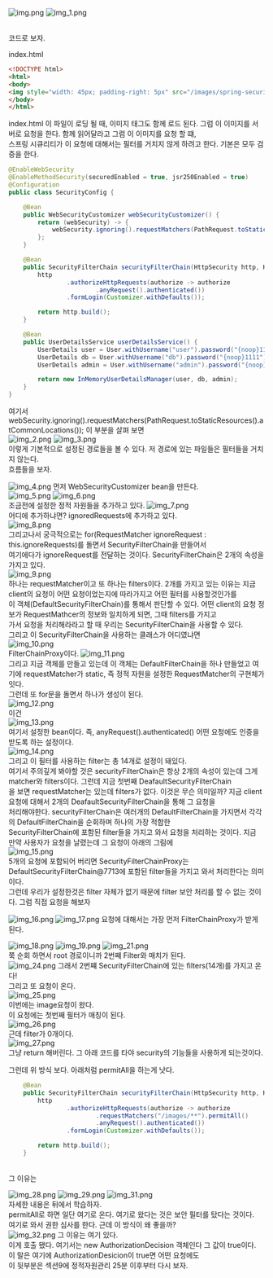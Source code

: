 ![img.png](img.png)
![img_1.png](img_1.png)

<br>
코드로 보자. 

index.html
```html
<!DOCTYPE html>
<html>
<body>
<img style="width: 45px; padding-right: 5px" src="/images/spring-security-project.png" alt="">
</body>
</html>
```
index.html 이 파일이 로딩 될 때, 이미지 태그도 함께 로드 된다. 그럼 이 이미지를 서버로 요청을 한다. 함께 읽어달라고 그럼 이 이미지를 요청 할 떄, <br>
스프링 시큐리티가 이 요청에 대해서는 필터를 거치지 않게 하려고 한다. 기본은 모두 검증을 한다. <br>

```java
@EnableWebSecurity
@EnableMethodSecurity(securedEnabled = true, jsr250Enabled = true)
@Configuration
public class SecurityConfig {

    @Bean
    public WebSecurityCustomizer webSecurityCustomizer() {
        return (webSecurity) -> {
            webSecurity.ignoring().requestMatchers(PathRequest.toStaticResources().atCommonLocations());
        };
    }

    @Bean
    public SecurityFilterChain securityFilterChain(HttpSecurity http, HandlerMappingIntrospector introspector) throws Exception {
        http
                .authorizeHttpRequests(authorize -> authorize
                        .anyRequest().authenticated())
                .formLogin(Customizer.withDefaults());

        return http.build();
    }

    @Bean
    public UserDetailsService userDetailsService() {
        UserDetails user = User.withUsername("user").password("{noop}1111").roles("USER").build();
        UserDetails db = User.withUsername("db").password("{noop}1111").roles("DB").build();
        UserDetails admin = User.withUsername("admin").password("{noop}1111").roles("ADMIN", "SECURE").build();

        return new InMemoryUserDetailsManager(user, db, admin);
    }
}
```

여기서 webSecurity.ignoring().requestMatchers(PathRequest.toStaticResources().atCommonLocations()); 이 부분을 살펴 보면 <br>
![img_2.png](img_2.png)
![img_3.png](img_3.png)
<br>
이렇게 기본적으로 설정된 경로들을 볼 수 있다. 저 경로에 있는 파일들은 필터들을 거치지 않는다. <br>
흐름들을 보자. <br>

![img_4.png](img_4.png)
먼저 WebSecurityCustomizer bean을 만든다. <br>
![img_5.png](img_5.png) 
![img_6.png](img_6.png) <Br>
 조금전에 설정한 정적 자원들을 추가하고 있다.
![img_7.png](img_7.png) <br>
어디에 추가하냐면? ignoredRequests에 추가하고 있다. <br>
![img_8.png](img_8.png) <br>
그리고나서 궁극적으로는 for(RequestMatcher ignoreRequest : this.ignoreRequests)를 돌면서 SecurityFilterChain을 만들어서 <br>
여기에다가 ignoreRequest를 전달하는 것이다. SecurityFilterChain은 2개의 속성을 가지고 있다. <br>
![img_9.png](img_9.png) <br>
하나는 requestMatcher이고 또 하나는 filters이다. 2개를 가지고 있는 이유는 지금 client의 요청이 어떤 요청이었는지에 따라가지고 어떤 필터를 사용할것인가를 <br>
이 객체(DefaultSecurityFilterChain)를 통해서 판단할 수 있다. 어떤 client의 요청 정보가 RequestMathcer의 정보와 일치하게 되면, 그때 filters를 가지고 <br>
가서 요청을 처리해라라고 할 때 우리는 SecurityFilterChain을 사용할 수 있다. <br>
그리고 이 SecurityFilterChain을 사용하는 클래스가 어디였냐면 <br>
![img_10.png](img_10.png) <Br>
FilterChainProxy이다. 
![img_11.png](img_11.png) <br>
그리고 지금 객체를 만들고 있는데 이 객체는 DefaultFilterChain을 하나 만들었고 여기에 requestMatcher가 static, 즉 정적 자원을 설정한 RequestMatcher의 구현체가 잇다. <br>
그런데 또 for문을 돌면서 하나가 생성이 된다. <br>
![img_12.png](img_12.png) <br>
이건  <br>
![img_13.png](img_13.png) <Br>
여기서 설정한 bean이다. 즉, anyRequest().authenticated() 어떤 요청에도 인증을 받도록 하는 설정이다. <br>
![img_14.png](img_14.png)
<br>
그리고 이 필터를 사용하는 filter는 총 14개로 설정이 돼있다. <br>
여기서 주의깊게 봐야할 것은 securityFilterChain은 항상 2개의 속성이 있는데 그게 matcher와 filters이다. 그런데 지금 첫번째 DeafaultSecurityFilterChain <br>
을 보면 requestMatcher는 있는데 filters가 없다. 이것은 무슨 의미일까? 지금 client요청에 대해서 2개의 DeafaultSecurityFilterChain을 통해 그 요청을 <br>
처리해야한다. securityFilterChain은 여러개의 DefaultFilterChain을 가지면서 각각의 DefaultFilterChain을 순회하며 하나의 가장 적합한 <br>
SecurityFilterChain에 포함된 filter들을 가지고 와서 요청을 처리하는 것이다. 지금 만약 사용자가 요청을 날렸는데 그 요청이 아래의 그림에 <br>
![img_15.png](img_15.png) <br>
5개의 요청에 포함되어 버리면 SecurityFilterChainProxy는 DefaultSecurityFilterChain@7713에 포함된 filter들을 가지고 와서 처리한다는 의미이다. <br>
그런데 우리가 설정한것은 filter 자체가 없기 때문에 filter 보안 처리를 할 수 없는 것이다. 그럼 직접 요청을 해보자 <br>

![img_16.png](img_16.png)
![img_17.png](img_17.png)
요청에 대해서는 가장 먼저 FilterChainProxy가 받게 된다. <br>

![img_18.png](img_18.png)
![img_19.png](img_19.png)
![img_21.png](img_21.png)
<br>
쭉 순회 하면서 root 경로이니까 2번째 Filter와 매치가 된다. <br>
![img_24.png](img_24.png)
그래서 2번쨰 SecurityFilterChain에 있는 filters(14개)를 가지고 온다! <br>
그리고 또 요청이 온다. <br>
![img_25.png](img_25.png) <br>
이번에는 image요청이 왔다. <br>
이 요청에는 첫번째 필터가 매칭이 된다. <br>
![img_26.png](img_26.png) <br>
근데 filter가 0개이다. <br>
![img_27.png](img_27.png) <br>
그냥 return 해버린다. 그 아래 코드를 타야 security의 기능들을 사용하게 되는것이다.
<br>

그런데 위 방식 보다. 아래처럼 permitAll을 하는게 낫다. <br>
```java
    @Bean
    public SecurityFilterChain securityFilterChain(HttpSecurity http, HandlerMappingIntrospector introspector) throws Exception {
        http
                .authorizeHttpRequests(authorize -> authorize
                        .requestMatchers("/images/**").permitAll()
                        .anyRequest().authenticated())
                .formLogin(Customizer.withDefaults());

        return http.build();
    }

``` 
<br>
그 이유는 <br>

![img_28.png](img_28.png)
![img_29.png](img_29.png) 
![img_31.png](img_31.png) <br>
자세한 내용은 뒤에서 학습하자. <br>
permitAll로 하면 일단 여기로 온다. 여기로 왔다는 것은 보안 필터를 탔다는 것이다. <br>
여기로 와서 권한 심사를 한다. 근데 이 방식이 왜 좋을까? 
<br>
![img_32.png](img_32.png)
그 이유는 여기 있다. <br>
이게 호출 됐다. 여기서는 new AuthorizationDecision 객체인다 그 값이 true이다. 이 말은 여기에 AuthorizationDesicion이 true면 어떤 요청에도<br>
이 뒷부분은 섹션9에 정적자원관리 25분 이후부터 다시 보자.<br>







 




